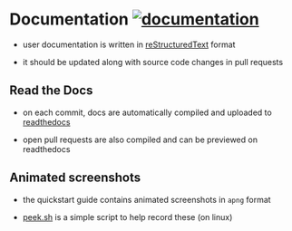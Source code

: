 # Documentation [![documentation](https://readthedocs.org/projects/spatial-model-editor/badge/)](https://spatial-model-editor.readthedocs.io/en/latest/)

- user documentation is written in [reStructuredText](https://www.sphinx-doc.org/en/master/usage/restructuredtext/basics.html) format

- it should be updated along with source code changes in pull requests

## Read the Docs

- on each commit, docs are automatically compiled and uploaded to [readthedocs](https://spatial-model-editor.readthedocs.io/)

- open pull requests are also compiled and can be previewed on readthedocs

## Animated screenshots

- the quickstart guide contains animated screenshots in `apng` format

- [peek.sh](peek.sh) is a simple script to help record these (on linux)

